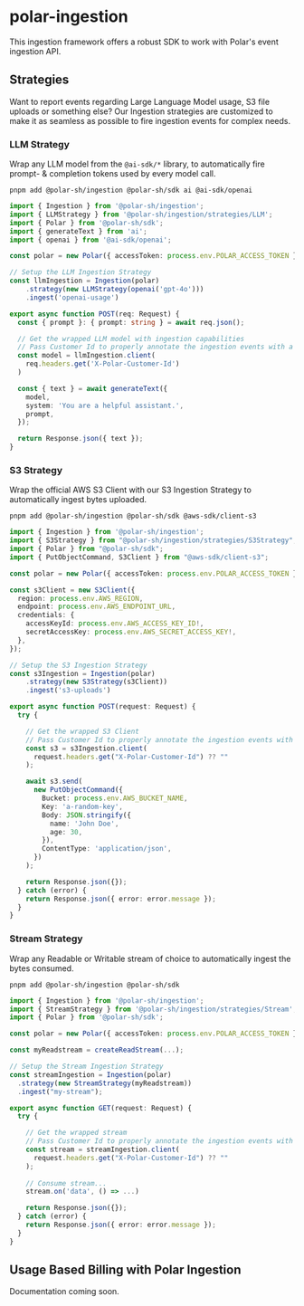 # polar-ingestion

This ingestion framework offers a robust SDK to work with Polar's event ingestion API.

## Strategies

Want to report events regarding Large Language Model usage, S3 file uploads or something else? Our Ingestion strategies are customized to make it as seamless as possible to fire ingestion events for complex needs.

### LLM Strategy

Wrap any LLM model from the `@ai-sdk/*` library, to automatically fire prompt- & completion tokens used by every model call.

`pnpm add @polar-sh/ingestion @polar-sh/sdk ai @ai-sdk/openai`

```typescript
import { Ingestion } from '@polar-sh/ingestion';
import { LLMStrategy } from '@polar-sh/ingestion/strategies/LLM';
import { Polar } from '@polar-sh/sdk';
import { generateText } from 'ai';
import { openai } from '@ai-sdk/openai';

const polar = new Polar({ accessToken: process.env.POLAR_ACCESS_TOKEN });

// Setup the LLM Ingestion Strategy
const llmIngestion = Ingestion(polar)
    .strategy(new LLMStrategy(openai('gpt-4o')))
    .ingest('openai-usage')

export async function POST(req: Request) {
  const { prompt }: { prompt: string } = await req.json();

  // Get the wrapped LLM model with ingestion capabilities
  // Pass Customer Id to properly annotate the ingestion events with a specific customer
  const model = llmIngestion.client(
    req.headers.get('X-Polar-Customer-Id')
  )

  const { text } = await generateText({
    model,
    system: 'You are a helpful assistant.',
    prompt,
  });

  return Response.json({ text });
}
```

### S3 Strategy

Wrap the official AWS S3 Client with our S3 Ingestion Strategy to automatically ingest bytes uploaded. 

`pnpm add @polar-sh/ingestion @polar-sh/sdk @aws-sdk/client-s3`

```typescript
import { Ingestion } from '@polar-sh/ingestion';
import { S3Strategy } from "@polar-sh/ingestion/strategies/S3Strategy";
import { Polar } from "@polar-sh/sdk";
import { PutObjectCommand, S3Client } from "@aws-sdk/client-s3";

const polar = new Polar({ accessToken: process.env.POLAR_ACCESS_TOKEN });

const s3Client = new S3Client({
  region: process.env.AWS_REGION,
  endpoint: process.env.AWS_ENDPOINT_URL,
  credentials: {
    accessKeyId: process.env.AWS_ACCESS_KEY_ID!,
    secretAccessKey: process.env.AWS_SECRET_ACCESS_KEY!,
  },
});

// Setup the S3 Ingestion Strategy
const s3Ingestion = Ingestion(polar)
    .strategy(new S3Strategy(s3Client))
    .ingest('s3-uploads')

export async function POST(request: Request) {
  try {

    // Get the wrapped S3 Client
    // Pass Customer Id to properly annotate the ingestion events with a specific customer
    const s3 = s3Ingestion.client(
      request.headers.get("X-Polar-Customer-Id") ?? ""
    );

    await s3.send(
      new PutObjectCommand({
        Bucket: process.env.AWS_BUCKET_NAME,
        Key: 'a-random-key',
        Body: JSON.stringify({
          name: 'John Doe',
          age: 30,
        }),
        ContentType: 'application/json',
      })
    );

    return Response.json({});
  } catch (error) {
    return Response.json({ error: error.message });
  }
}

```

### Stream Strategy

Wrap any Readable or Writable stream of choice to automatically ingest the bytes consumed.

`pnpm add @polar-sh/ingestion @polar-sh/sdk`

```typescript
import { Ingestion } from '@polar-sh/ingestion';
import { StreamStrategy } from '@polar-sh/ingestion/strategies/Stream';
import { Polar } from '@polar-sh/sdk';

const polar = new Polar({ accessToken: process.env.POLAR_ACCESS_TOKEN });

const myReadstream = createReadStream(...);

// Setup the Stream Ingestion Strategy
const streamIngestion = Ingestion(polar)
  .strategy(new StreamStrategy(myReadstream))
  .ingest("my-stream");

export async function GET(request: Request) {
  try {

    // Get the wrapped stream
    // Pass Customer Id to properly annotate the ingestion events with a specific customer
    const stream = streamIngestion.client(
      request.headers.get("X-Polar-Customer-Id") ?? ""
    );
    
    // Consume stream...
    stream.on('data', () => ...)

    return Response.json({});
  } catch (error) {
    return Response.json({ error: error.message });
  }
}
```

## Usage Based Billing with Polar Ingestion

Documentation coming soon.